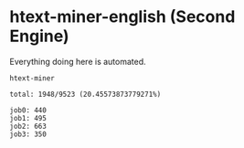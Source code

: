 # htext-miner-english (Second Engine)

Everything doing here is automated.

```
htext-miner

total: 1948/9523 (20.45573873779271%)

job0: 440
job1: 495
job2: 663
job3: 350
```